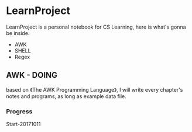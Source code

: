 # LearnProject

LearnProject is a personal notebook for CS Learning, here is what's gonna be inside.
- AWK
- SHELL
- Regex


## AWK - DOING
based on 《The AWK Programming Language》, I will write every chapter's notes and programs, as long as example data file.

### Progress
Start-20171011

